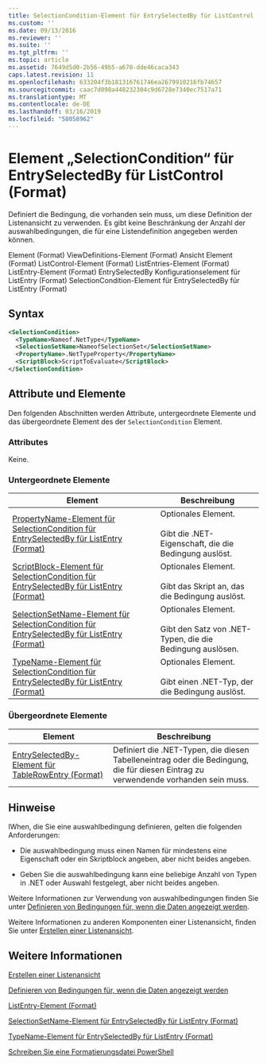 ```yaml
---
title: SelectionCondition-Element für EntrySelectedBy für ListControl (Format) | Microsoft-Dokumentation
ms.custom: ''
ms.date: 09/13/2016
ms.reviewer: ''
ms.suite: ''
ms.tgt_pltfrm: ''
ms.topic: article
ms.assetid: 7649d5d0-2b56-49b5-a670-dde46caca343
caps.latest.revision: 11
ms.openlocfilehash: 633204f3b181316761746ea2679910216fb74657
ms.sourcegitcommit: caac7d098a448232304c9d6728e7340ec7517a71
ms.translationtype: MT
ms.contentlocale: de-DE
ms.lasthandoff: 03/16/2019
ms.locfileid: "58058962"
---
```

# <a name="selectioncondition-element-for-entryselectedby-for-listcontrol-format"></a>Element „SelectionCondition“ für EntrySelectedBy für ListControl (Format)

Definiert die Bedingung, die vorhanden sein muss, um diese Definition der Listenansicht zu verwenden. Es gibt keine Beschränkung der Anzahl der auswahlbedingungen, die für eine Listendefinition angegeben werden können.

Element (Format) ViewDefinitions-Element (Format) Ansicht Element (Format) ListControl-Element (Format) ListEntries-Element (Format) ListEntry-Element (Format) EntrySelectedBy Konfigurationselement für ListEntry (Format) SelectionCondition-Element für EntrySelectedBy für ListEntry (Format)

## <a name="syntax"></a>Syntax

```xml
<SelectionCondition>
  <TypeName>Nameof.NetType</TypeName>
  <SelectionSetName>NameofSelectionSet</SelectionSetName>
  <PropertyName>.NetTypeProperty</PropertyName>
  <ScriptBlock>ScriptToEvaluate</ScriptBlock>
</SelectionCondition>
```

## <a name="attributes-and-elements"></a>Attribute und Elemente

Den folgenden Abschnitten werden Attribute, untergeordnete Elemente und das übergeordnete Element des der `SelectionCondition` Element.

### <a name="attributes"></a>Attributes

Keine.

### <a name="child-elements"></a>Untergeordnete Elemente

|Element|Beschreibung|
|-------------|-----------------|
|[PropertyName-Element für SelectionCondition für EntrySelectedBy für ListEntry (Format)](./propertyname-element-for-selectioncondition-for-entryselectedby-for-listcontrol-format.md)|Optionales Element.<br /><br /> Gibt die .NET-Eigenschaft, die die Bedingung auslöst.|
|[ScriptBlock-Element für SelectionCondition für EntrySelectedBy für ListEntry (Format)](./scriptblock-element-for-selectioncondition-for-entryselectedby-for-listcontrol-format.md)|Optionales Element.<br /><br /> Gibt das Skript an, das die Bedingung auslöst.|
|[SelectionSetName-Element für SelectionCondition für EntrySelectedBy für ListEntry (Format)](./selectionsetname-element-for-selectioncondition-for-entryselectedby-for-listentry-format.md)|Optionales Element.<br /><br /> Gibt den Satz von .NET-Typen, die die Bedingung auslösen.|
|[TypeName-Element für SelectionCondition für EntrySelectedBy für ListEntry (Format)](./typename-element-for-selectioncondition-for-entryselectedby-for-listcontrol-format.md)|Optionales Element.<br /><br /> Gibt einen .NET-Typ, der die Bedingung auslöst.|

### <a name="parent-elements"></a>Übergeordnete Elemente

|Element|Beschreibung|
|-------------|-----------------|
|[EntrySelectedBy-Element für TableRowEntry (Format)](./entryselectedby-element-for-tablerowentry-for-tablecontrol-format.md)|Definiert die .NET-Typen, die diesen Tabelleneintrag oder die Bedingung, die für diesen Eintrag zu verwendende vorhanden sein muss.|

## <a name="remarks"></a>Hinweise

lWhen, die Sie eine auswahlbedingung definieren, gelten die folgenden Anforderungen:

- Die auswahlbedingung muss einen Namen für mindestens eine Eigenschaft oder ein Skriptblock angeben, aber nicht beides angeben.

- Geben Sie die auswahlbedingung kann eine beliebige Anzahl von Typen in .NET oder Auswahl festgelegt, aber nicht beides angeben.

Weitere Informationen zur Verwendung von auswahlbedingungen finden Sie unter [Definieren von Bedingungen für, wenn die Daten angezeigt werden](./defining-conditions-for-displaying-data.md).

Weitere Informationen zu anderen Komponenten einer Listenansicht, finden Sie unter [Erstellen einer Listenansicht](./creating-a-list-view.md).

## <a name="see-also"></a>Weitere Informationen

[Erstellen einer Listenansicht](./creating-a-list-view.md)

[Definieren von Bedingungen für, wenn die Daten angezeigt werden](./defining-conditions-for-displaying-data.md)

[ListEntry-Element (Format)](./listentry-element-for-listcontrol-format.md)

[SelectionSetName-Element für EntrySelectedBy für ListEntry (Format)](./selectionsetname-element-for-entryselectedby-for-listcontrol-format.md)

[TypeName-Element für EntrySelectedBy für ListEntry (Format)](http://msdn.microsoft.com/en-us/fcd4daa6-f3fd-43f7-a468-03c582d34533)

[Schreiben Sie eine Formatierungsdatei PowerShell](./writing-a-powershell-formatting-file.md)
